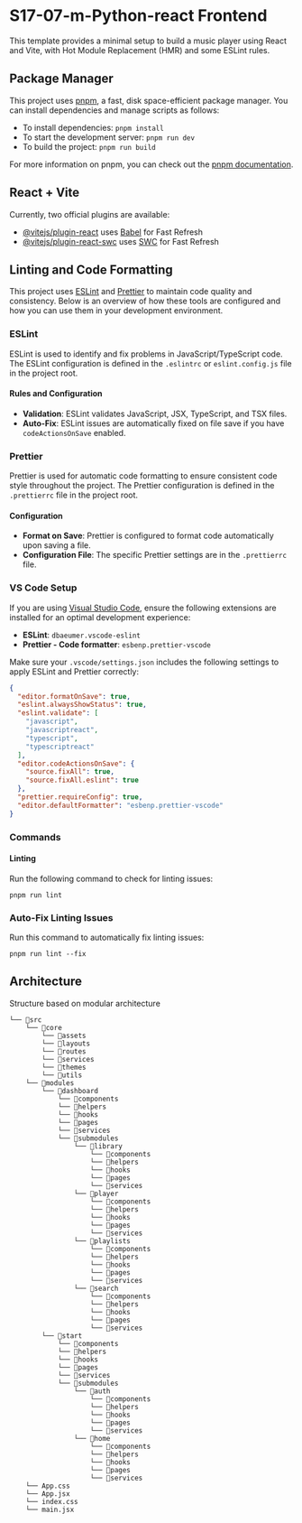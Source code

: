 # S17-07-m-Python-react Frontend

This template provides a minimal setup to build a music player using React and Vite, with Hot Module Replacement (HMR) and some ESLint rules.

## Package Manager

This project uses [pnpm](https://pnpm.io/), a fast, disk space-efficient package manager. You can install dependencies and manage scripts as follows:

- To install dependencies: `pnpm install`
- To start the development server: `pnpm run dev`
- To build the project: `pnpm run build`

For more information on pnpm, you can check out the [pnpm documentation](https://pnpm.io/motivation).

## React + Vite

Currently, two official plugins are available:

- [@vitejs/plugin-react](https://github.com/vitejs/vite-plugin-react/blob/main/packages/plugin-react/README.md) uses [Babel](https://babeljs.io/) for Fast Refresh
- [@vitejs/plugin-react-swc](https://github.com/vitejs/vite-plugin-react-swc) uses [SWC](https://swc.rs/) for Fast Refresh

## Linting and Code Formatting

This project uses [ESLint](https://eslint.org/) and [Prettier](https://prettier.io/) to maintain code quality and consistency. Below is an overview of how these tools are configured and how you can use them in your development environment.

### ESLint

ESLint is used to identify and fix problems in JavaScript/TypeScript code. The ESLint configuration is defined in the `.eslintrc` or `eslint.config.js` file in the project root.

#### Rules and Configuration

- **Validation**: ESLint validates JavaScript, JSX, TypeScript, and TSX files.
- **Auto-Fix**: ESLint issues are automatically fixed on file save if you have `codeActionsOnSave` enabled.

### Prettier

Prettier is used for automatic code formatting to ensure consistent code style throughout the project. The Prettier configuration is defined in the `.prettierrc` file in the project root.

#### Configuration

- **Format on Save**: Prettier is configured to format code automatically upon saving a file.
- **Configuration File**: The specific Prettier settings are in the `.prettierrc` file.

### VS Code Setup

If you are using [Visual Studio Code](https://code.visualstudio.com/), ensure the following extensions are installed for an optimal development experience:

- **ESLint**: `dbaeumer.vscode-eslint`
- **Prettier - Code formatter**: `esbenp.prettier-vscode`

Make sure your `.vscode/settings.json` includes the following settings to apply ESLint and Prettier correctly:

```json
{
  "editor.formatOnSave": true,
  "eslint.alwaysShowStatus": true,
  "eslint.validate": [
    "javascript",
    "javascriptreact",
    "typescript",
    "typescriptreact"
  ],
  "editor.codeActionsOnSave": {
    "source.fixAll": true,
    "source.fixAll.eslint": true
  },
  "prettier.requireConfig": true,
  "editor.defaultFormatter": "esbenp.prettier-vscode"
}
```

### Commands

#### Linting

Run the following command to check for linting issues:

```
pnpm run lint
```

### Auto-Fix Linting Issues

Run this command to automatically fix linting issues:

```
pnpm run lint --fix
```

## Architecture

Structure based on modular architecture

```
└── 📁src
    └── 📁core
        └── 📁assets
        └── 📁layouts
        └── 📁routes
        └── 📁services
        └── 📁themes
        └── 📁utils
    └── 📁modules
        └── 📁dashboard
            └── 📁components
            └── 📁helpers
            └── 📁hooks
            └── 📁pages
            └── 📁services
            └── 📁submodules
                └── 📁library
                    └── 📁components
                    └── 📁helpers
                    └── 📁hooks
                    └── 📁pages
                    └── 📁services
                └── 📁player
                    └── 📁components
                    └── 📁helpers
                    └── 📁hooks
                    └── 📁pages
                    └── 📁services
                └── 📁playlists
                    └── 📁components
                    └── 📁helpers
                    └── 📁hooks
                    └── 📁pages
                    └── 📁services
                └── 📁search
                    └── 📁components
                    └── 📁helpers
                    └── 📁hooks
                    └── 📁pages
                    └── 📁services
        └── 📁start
            └── 📁components
            └── 📁helpers
            └── 📁hooks
            └── 📁pages
            └── 📁services
            └── 📁submodules
                └── 📁auth
                    └── 📁components
                    └── 📁helpers
                    └── 📁hooks
                    └── 📁pages
                    └── 📁services
                └── 📁home
                    └── 📁components
                    └── 📁helpers
                    └── 📁hooks
                    └── 📁pages
                    └── 📁services
    └── App.css
    └── App.jsx
    └── index.css
    └── main.jsx
```
